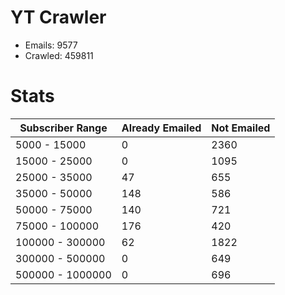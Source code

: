# YT Crawler
- Emails: 9577
- Crawled: 459811

# Stats
| Subscriber Range  | Already Emailed | Not Emailed |
|-------|-------|-------|
| 5000 - 15000 | 0 | 2360 |
| 15000 - 25000 | 0 | 1095 |
| 25000 - 35000 | 47 | 655 |
| 35000 - 50000 | 148 | 586 |
| 50000 - 75000 | 140 | 721 |
| 75000 - 100000 | 176 | 420 |
| 100000 - 300000 | 62 | 1822 |
| 300000 - 500000 | 0 | 649 |
| 500000 - 1000000 | 0 | 696 |
